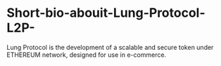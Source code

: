 # Short-bio-abouit-Lung-Protocol-L2P-
Lung Protocol is the development of a scalable and secure token under ETHEREUM network, designed for use in e-commerce.
